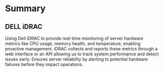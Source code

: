 # Summary

## DELL iDRAC

Using Dell iDRAC to provide real-time monitoring of server hardware metrics like CPU usage, memory health, and temperature, enabling proactive management. 
iDRAC collects and reports these metrics through a web interface or an API allowing us to track system performance and detect issues early. 
Ensures server reliability by alerting to potential hardware failures before they impact operations.
